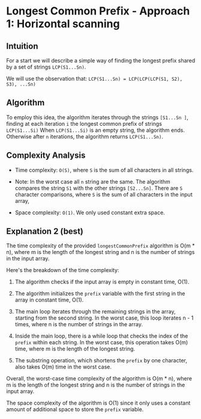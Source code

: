 # Longest Common Prefix - Approach 1: Horizontal scanning

## Intuition
For a start we will describe a simple way of finding the longest prefix shared by a set of strings `LCP(S1...Sn)`.

We will use the observation that:
`LCP(S1...Sn) = LCP(LCP(LCP(S1, S2), S3), ...Sn)`

## Algorithm
To employ this idea, the algorithm iterates through the strings `[S1...Sn ]`, finding at each iteration `i` the longest common prefix of strings `LCP(S1...Si)` When `LCP(S1...Si)` is an empty string, the algorithm ends. Otherwise after `n` iterations, the algorithm returns `LCP(S1...Sn)`.

## Complexity Analysis
- Time complexity: `O(S)`, where `S` is the sum of all characters in all strings.

- Note: In the worst case all `n` string are the same. The algorithm compares the string `S1` with the other strings `[S2...Sn]`. There are `S` character comparisons, where `S` is the sum of all characters in the input array,  

- Space complexity: `O(1)`. We only used constant extra space.

## Explanation 2 (best)

The time complexity of the provided `longestCommonPrefix` algorithm is O(m * n), where m is the length of the longest string and n is the number of strings in the input array.

Here's the breakdown of the time complexity:

1. The algorithm checks if the input array is empty in constant time, O(1).

2. The algorithm initializes the `prefix` variable with the first string in the array in constant time, O(1).

3. The main loop iterates through the remaining strings in the array, starting from the second string. In the worst case, this loop iterates n - 1 times, where n is the number of strings in the array.

4. Inside the main loop, there is a while loop that checks the index of the `prefix` within each string. In the worst case, this operation takes O(m) time, where m is the length of the longest string.

5. The substring operation, which shortens the `prefix` by one character, also takes O(m) time in the worst case.

Overall, the worst-case time complexity of the algorithm is O(m * n), where m is the length of the longest string and n is the number of strings in the input array.

The space complexity of the algorithm is O(1) since it only uses a constant amount of additional space to store the `prefix` variable.